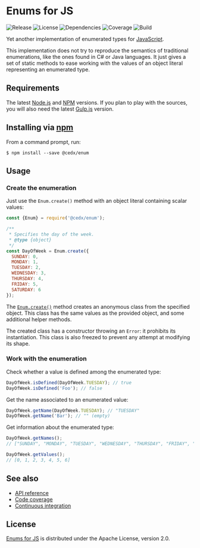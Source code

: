 # Enums for JS
![Release](https://img.shields.io/npm/v/@cedx/enum.svg) ![License](https://img.shields.io/badge/license-Apache--2.0-blue.svg) ![Dependencies](https://david-dm.org/cedx/enum.js.svg) ![Coverage](https://coveralls.io/repos/github/cedx/enum.js/badge.svg) ![Build](https://travis-ci.org/cedx/enum.js.svg)

Yet another implementation of enumerated types for [JavaScript](https://developer.mozilla.org/en-US/docs/Web/JavaScript).

This implementation does not try to reproduce the semantics of traditional enumerations, like the ones found in C# or Java languages. It just gives a set of static methods to ease working with the values of an object literal representing an enumerated type.

## Requirements
The latest [Node.js](https://nodejs.org) and [NPM](https://www.npmjs.com) versions.
If you plan to play with the sources, you will also need the latest [Gulp.js](http://gulpjs.com/) version.

## Installing via [npm](https://www.npmjs.com)
From a command prompt, run:

```shell
$ npm install --save @cedx/enum
```

## Usage

### Create the enumeration
Just use the `Enum.create()` method with an object literal containing scalar values:

```javascript
const {Enum} = require('@cedx/enum');

/**
 * Specifies the day of the week.
 * @type {object}
 */
const DayOfWeek = Enum.create({
  SUNDAY: 0,
  MONDAY: 1,
  TUESDAY: 2,
  WEDNESDAY: 3,
  THURSDAY: 4,
  FRIDAY: 5,
  SATURDAY: 6
});
```

The [`Enum.create()`](https://github.com/cedx/enum.js/blob/master/src/Enum.js) method creates an anonymous class from the specified object. This class has the same values as the provided object, and some additional helper methods.

The created class has a constructor throwing an `Error`: it prohibits its instantiation. This class is also freezed to prevent any attempt at modifying its shape.

### Work with the enumeration
Check whether a value is defined among the enumerated type:

```javascript
DayOfWeek.isDefined(DayOfWeek.TUESDAY); // true
DayOfWeek.isDefined('Foo'); // false
```

Get the name associated to an enumerated value:

```javascript
DayOfWeek.getName(DayOfWeek.TUESDAY); // "TUESDAY"
DayOfWeek.getName('Bar'); // "" (empty)
```

Get information about the enumerated type:

```javascript
DayOfWeek.getNames();
// ["SUNDAY", "MONDAY", "TUESDAY", "WEDNESDAY", "THURSDAY", "FRIDAY", "SATURDAY"]

DayOfWeek.getValues();
// [0, 1, 2, 3, 4, 5, 6]
```

## See also
- [API reference](https://cedx.github.io/enum.js)
- [Code coverage](https://coveralls.io/github/cedx/enum.js)
- [Continuous integration](https://travis-ci.org/cedx/enum.js)

## License
[Enums for JS](https://github.com/cedx/enum.js) is distributed under the Apache License, version 2.0.
